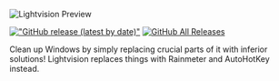![Lightvision Preview](https://repository-images.githubusercontent.com/316176669/a42ed700-32b3-11eb-97f6-e63bf1fa169d)

[!["GitHub release (latest by date)"](https://img.shields.io/github/v/release/sctanf/lightvision?style=flat-square)](https://github.com/sctanf/lightvision/releases/latest) 
[![GitHub All Releases](https://img.shields.io/github/downloads/sctanf/lightvision/total?style=flat-square)](https://github.com/sctanf/lightvision/releases)

Clean up Windows by simply replacing crucial parts of it with inferior solutions!
Lightvision replaces things with Rainmeter and AutoHotKey instead.
